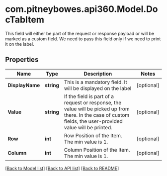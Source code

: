 # com.pitneybowes.api360.Model.DocTabItem
This field will either be part of the request or response payload or will be marked as a custom field. We need to pass this field only if we need to print it on the label.

## Properties

Name | Type | Description | Notes
------------ | ------------- | ------------- | -------------
**DisplayName** | **string** | This is a mandatory field. It will be displayed on the label | [optional] 
**Value** | **string** | If the field is part of a request or response, the value will be picked up from there. In the case of custom fields, the user-provided value will be printed. | [optional] 
**Row** | **int** | Row Position of the Item. The min value is 1. | [optional] 
**Column** | **int** | Column Position of the Item. The min value is 1. | [optional] 

[[Back to Model list]](../README.md#documentation-for-models) [[Back to API list]](../README.md#documentation-for-api-endpoints) [[Back to README]](../README.md)

